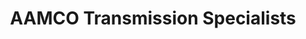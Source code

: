 ---
title: "AAMCO Transmission Specialists"
url: /bridgeport/aamco-transmission-specialists/
shop: Autowerkstatt
---